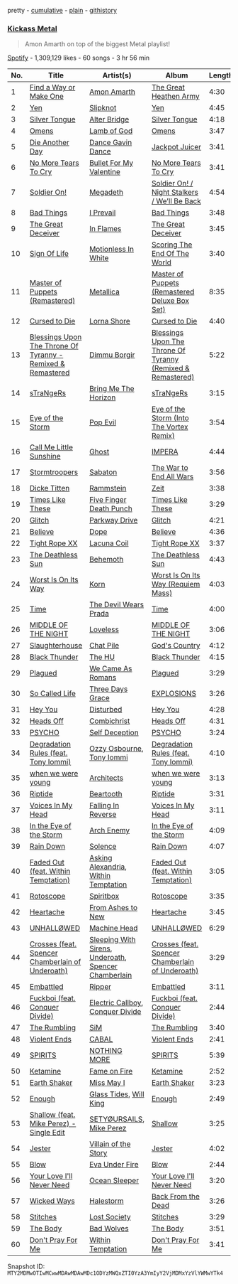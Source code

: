 pretty - [cumulative](/playlists/cumulative/37i9dQZF1DWTcqUzwhNmKv.md) - [plain](/playlists/plain/37i9dQZF1DWTcqUzwhNmKv) - [githistory](https://github.githistory.xyz/mackorone/spotify-playlist-archive/blob/main/playlists/plain/37i9dQZF1DWTcqUzwhNmKv)

### [Kickass Metal](https://open.spotify.com/playlist/37i9dQZF1DWTcqUzwhNmKv)

> Amon Amarth on top of the biggest Metal playlist!

[Spotify](https://open.spotify.com/user/spotify) - 1,309,129 likes - 60 songs - 3 hr 56 min

| No. | Title | Artist(s) | Album | Length |
|---|---|---|---|---|
| 1 | [Find a Way or Make One](https://open.spotify.com/track/4NtpLuz8QFPrCofWmeBYy8) | [Amon Amarth](https://open.spotify.com/artist/3pulcT2wt7FEG10lQlqDJL) | [The Great Heathen Army](https://open.spotify.com/album/49RfDv9BawZQq8hJq0V5wB) | 4:30 |
| 2 | [Yen](https://open.spotify.com/track/3jlGZP70KYqw0fjjDNoOe0) | [Slipknot](https://open.spotify.com/artist/05fG473iIaoy82BF1aGhL8) | [Yen](https://open.spotify.com/album/0FkAhmbHolBUJvWsGjzvTQ) | 4:45 |
| 3 | [Silver Tongue](https://open.spotify.com/track/7l3WTEY9owUL3kRgna75Bd) | [Alter Bridge](https://open.spotify.com/artist/4DWX7u8BV0vZIQSpJQQDWU) | [Silver Tongue](https://open.spotify.com/album/60gDJXh5wx8VyyvFkt7fbf) | 4:18 |
| 4 | [Omens](https://open.spotify.com/track/1sA4cTWNcQMwzrqYG0hCci) | [Lamb of God](https://open.spotify.com/artist/3JFsVIxOn7STeilPICkkB2) | [Omens](https://open.spotify.com/album/5RxhsziRI0iPIkywazWTXO) | 3:47 |
| 5 | [Die Another Day](https://open.spotify.com/track/7LBZfkcgTohIQQ1DqnSuPV) | [Dance Gavin Dance](https://open.spotify.com/artist/6guC9FqvlVboSKTI77NG2k) | [Jackpot Juicer](https://open.spotify.com/album/6c5mEBiGZdHm0lnzvlbXVW) | 3:41 |
| 6 | [No More Tears To Cry](https://open.spotify.com/track/11beGBTthT9XhdQXYFkajZ) | [Bullet For My Valentine](https://open.spotify.com/artist/7iWiAD5LLKyiox2grgfmUT) | [No More Tears To Cry](https://open.spotify.com/album/0aAcMNWv3LRwqpRa6rb7X0) | 3:41 |
| 7 | [Soldier On!](https://open.spotify.com/track/7spRyvnK00GrJ3f4iJrkvt) | [Megadeth](https://open.spotify.com/artist/1Yox196W7bzVNZI7RBaPnf) | [Soldier On! / Night Stalkers / We’ll Be Back](https://open.spotify.com/album/2qS54pyHeqvTvzdWAo91rv) | 4:54 |
| 8 | [Bad Things](https://open.spotify.com/track/4b3f0U8gOfJKyxB8cYdCiw) | [I Prevail](https://open.spotify.com/artist/3Uobr6LgQpBbk6k4QGAb3V) | [Bad Things](https://open.spotify.com/album/5ynUGkp1zf2gs4Q1ceUhsR) | 3:48 |
| 9 | [The Great Deceiver](https://open.spotify.com/track/1rnNJckSOjUlvoCw3gV5ob) | [In Flames](https://open.spotify.com/artist/57ylwQTnFnIhJh4nu4rxCs) | [The Great Deceiver](https://open.spotify.com/album/7z9CvBMKxahud7VulgomWT) | 3:45 |
| 10 | [Sign Of Life](https://open.spotify.com/track/73QoCfWJJWbRYmm5nCH5Y2) | [Motionless In White](https://open.spotify.com/artist/6MwPCCR936cYfM1dLsGVnl) | [Scoring The End Of The World](https://open.spotify.com/album/0DoVnWjNFYoUfq7qe36jxh) | 3:40 |
| 11 | [Master of Puppets \(Remastered\)](https://open.spotify.com/track/54bm2e3tk8cliUz3VSdCPZ) | [Metallica](https://open.spotify.com/artist/2ye2Wgw4gimLv2eAKyk1NB) | [Master of Puppets \(Remastered Deluxe Box Set\)](https://open.spotify.com/album/7CGhx630DIjdJqaBDVKc5j) | 8:35 |
| 12 | [Cursed to Die](https://open.spotify.com/track/3zE05ciZtFILFRYuSIfG2L) | [Lorna Shore](https://open.spotify.com/artist/6vXYoy8ouRVib302zxaxFF) | [Cursed to Die](https://open.spotify.com/album/2MsDBLEjE1yS1AUjHrNgB0) | 4:40 |
| 13 | [Blessings Upon The Throne Of Tyranny \- Remixed & Remastered](https://open.spotify.com/track/7dXyNjEojMH8lAkSEx1sLT) | [Dimmu Borgir](https://open.spotify.com/artist/6e8ISIsI7UQZPyEorefAhK) | [Blessings Upon The Throne Of Tyranny \(Remixed & Remastered\)](https://open.spotify.com/album/4MkgzARek4yNMbFfZuLVIb) | 5:22 |
| 14 | [sTraNgeRs](https://open.spotify.com/track/5fpq1wF8xa5tSSlcKHdmGQ) | [Bring Me The Horizon](https://open.spotify.com/artist/1Ffb6ejR6Fe5IamqA5oRUF) | [sTraNgeRs](https://open.spotify.com/album/55LIhZNcBHzrjNZ89I0IRc) | 3:15 |
| 15 | [Eye of the Storm](https://open.spotify.com/track/6QtGvxBKckuEtXKBbqC3JX) | [Pop Evil](https://open.spotify.com/artist/1pRaG81GsVtaTBuVSpldt2) | [Eye of the Storm \(Into The Vortex Remix\)](https://open.spotify.com/album/2iM1tpyAgGWg9h7eANqNz9) | 3:54 |
| 16 | [Call Me Little Sunshine](https://open.spotify.com/track/4xAmbn7xiy6wGOs4oaxv70) | [Ghost](https://open.spotify.com/artist/1Qp56T7n950O3EGMsSl81D) | [IMPERA](https://open.spotify.com/album/3fn4HfVz5dhmE0PG24rh6h) | 4:44 |
| 17 | [Stormtroopers](https://open.spotify.com/track/7cUHFTxJhxtZ5tpY34SMRw) | [Sabaton](https://open.spotify.com/artist/3o2dn2O0FCVsWDFSh8qxgG) | [The War to End All Wars](https://open.spotify.com/album/3kB4VjXKKCY7l5xeH113Da) | 3:56 |
| 18 | [Dicke Titten](https://open.spotify.com/track/5KTBaWu8IOczQ0sPWzZ7MY) | [Rammstein](https://open.spotify.com/artist/6wWVKhxIU2cEi0K81v7HvP) | [Zeit](https://open.spotify.com/album/75OE7M0wduJyffbffehHuR) | 3:38 |
| 19 | [Times Like These](https://open.spotify.com/track/74EiM8EFm5saFo7Tgrdg3r) | [Five Finger Death Punch](https://open.spotify.com/artist/5t28BP42x2axFnqOOMg3CM) | [Times Like These](https://open.spotify.com/album/6Z5yJdtzpyuZoZ6Pv9batS) | 3:29 |
| 20 | [Glitch](https://open.spotify.com/track/35i03ZqMFb5Q3O9TAQ7XLB) | [Parkway Drive](https://open.spotify.com/artist/159qqlGwzE04xyqpfAwRLo) | [Glitch](https://open.spotify.com/album/6nUaOQGLU8xIAI5MQqHvup) | 4:21 |
| 21 | [Believe](https://open.spotify.com/track/5uLekx5vq0kEw9NR8k33f6) | [Dope](https://open.spotify.com/artist/7fWgqc4HJi3pcHhK8hKg2p) | [Believe](https://open.spotify.com/album/0zDSGyLShEvz9xjD7OhlK9) | 4:36 |
| 22 | [Tight Rope XX](https://open.spotify.com/track/2ONKSAWBw6R4lwgzcpx8l7) | [Lacuna Coil](https://open.spotify.com/artist/4OAddazJM576euUnFSvXSL) | [Tight Rope XX](https://open.spotify.com/album/7l8G0xgVOBgfYTYDrqmL4D) | 3:37 |
| 23 | [The Deathless Sun](https://open.spotify.com/track/6b0HdwX9k0RtOUHRvWYl4J) | [Behemoth](https://open.spotify.com/artist/1MK0sGeyTNkbefYGj673e9) | [The Deathless Sun](https://open.spotify.com/album/1gMfx6El7vzamoJJi6J7u3) | 4:43 |
| 24 | [Worst Is On Its Way](https://open.spotify.com/track/1XYckecySdxfsF2ibuqtPR) | [Korn](https://open.spotify.com/artist/3RNrq3jvMZxD9ZyoOZbQOD) | [Worst Is On Its Way \(Requiem Mass\)](https://open.spotify.com/album/3GTV3qGtYTQSfGfvjczByg) | 4:03 |
| 25 | [Time](https://open.spotify.com/track/2KypRk2hIQxO8Z8EkQfhsB) | [The Devil Wears Prada](https://open.spotify.com/artist/0NbQe5CNgh4YApOCDuHSjb) | [Time](https://open.spotify.com/album/5vco6HFksVqQJxg2agPJIM) | 4:00 |
| 26 | [MIDDLE OF THE NIGHT](https://open.spotify.com/track/1Gwu3d6lZjL99kw4dcFCsq) | [Loveless](https://open.spotify.com/artist/1MP7xlABJ13LtmHfG77SCJ) | [MIDDLE OF THE NIGHT](https://open.spotify.com/album/0BIVeIl2HY2fElVxUCD9RV) | 3:06 |
| 27 | [Slaughterhouse](https://open.spotify.com/track/66AylJWCrknRTguI3L6Cbq) | [Chat Pile](https://open.spotify.com/artist/4yRSUmhuSJ3KcIMljdh4fH) | [God's Country](https://open.spotify.com/album/38hr6lK2Up3QabqUEUEhKx) | 4:12 |
| 28 | [Black Thunder](https://open.spotify.com/track/3cX0XeN0p3QKxtLu0MxNNy) | [The HU](https://open.spotify.com/artist/0b2B3PwcYzQAhuJacmcYgc) | [Black Thunder](https://open.spotify.com/album/4b9ASxLZiYaJXC4XsFgeDv) | 4:15 |
| 29 | [Plagued](https://open.spotify.com/track/7vEfK1zL7FF5SVy4s1sYUC) | [We Came As Romans](https://open.spotify.com/artist/6qO6LhD6FuXK5e2PtfAIMz) | [Plagued](https://open.spotify.com/album/0WgDndMMinCJLLMQ2MMoxP) | 3:29 |
| 30 | [So Called Life](https://open.spotify.com/track/1QTQ3VNzabl4yF5GJE6hhK) | [Three Days Grace](https://open.spotify.com/artist/2xiIXseIJcq3nG7C8fHeBj) | [EXPLOSIONS](https://open.spotify.com/album/4drZZN0HTkJzcdlPmmQyqG) | 3:26 |
| 31 | [Hey You](https://open.spotify.com/track/4WUSVvoafrgVgsF9D2urJ0) | [Disturbed](https://open.spotify.com/artist/3TOqt5oJwL9BE2NG9MEwDa) | [Hey You](https://open.spotify.com/album/0P5THTr6VX4rtxd8riRVOM) | 4:28 |
| 32 | [Heads Off](https://open.spotify.com/track/1eBYArl3XK56nWoARa5KYy) | [Combichrist](https://open.spotify.com/artist/5556RAgwP70PnXbaUTGNbR) | [Heads Off](https://open.spotify.com/album/3okB1Cp9n0bKsUcjXWu3gu) | 4:31 |
| 33 | [PSYCHO](https://open.spotify.com/track/4hML3fFHY3xtJdGqlmNgw0) | [Self Deception](https://open.spotify.com/artist/0FHW0Lp33r3fvIG0HL4mW0) | [PSYCHO](https://open.spotify.com/album/0UK8WwRL2oYVG4wakmjk6p) | 3:24 |
| 34 | [Degradation Rules \(feat\. Tony Iommi\)](https://open.spotify.com/track/0f8Pt4d2M5MVdrg5PWRAQW) | [Ozzy Osbourne](https://open.spotify.com/artist/6ZLTlhejhndI4Rh53vYhrY), [Tony Iommi](https://open.spotify.com/artist/7iA7uWUkWLpapsaaqmzRQV) | [Degradation Rules \(feat\. Tony Iommi\)](https://open.spotify.com/album/7KlSuUcCKAJlrzWESm9jjq) | 4:10 |
| 35 | [when we were young](https://open.spotify.com/track/5wTfzzRW8ddRdgW2kASbox) | [Architects](https://open.spotify.com/artist/3ZztVuWxHzNpl0THurTFCv) | [when we were young](https://open.spotify.com/album/2ZGOqvkbQFLEayRqXxGjc9) | 3:13 |
| 36 | [Riptide](https://open.spotify.com/track/6FqBQIRLJMluO10YtDbETv) | [Beartooth](https://open.spotify.com/artist/6vwjIs0tbIiseJMR3pqwiL) | [Riptide](https://open.spotify.com/album/5pq4qSf7QPmEu7F1IhhVmn) | 3:31 |
| 37 | [Voices In My Head](https://open.spotify.com/track/5XUuldRjPXcP5QxyEN4IXT) | [Falling In Reverse](https://open.spotify.com/artist/2CmaKO2zEGJ1NWpS1yfVGz) | [Voices In My Head](https://open.spotify.com/album/7r9WVGq5YRQ4eeYUYzmk8b) | 3:11 |
| 38 | [In the Eye of the Storm](https://open.spotify.com/track/7iBVUp42yQBW5y8nDXrXG1) | [Arch Enemy](https://open.spotify.com/artist/0DCw6lHkzh9t7f8Hb4Z0Sx) | [In the Eye of the Storm](https://open.spotify.com/album/2tH0JMPopirEbcf3pbGwA0) | 4:09 |
| 39 | [Rain Down](https://open.spotify.com/track/0WcS5eAg9byayXJFZ75eEi) | [Solence](https://open.spotify.com/artist/4fnono0JCZFAeeaecrI7kg) | [Rain Down](https://open.spotify.com/album/2qcmpfLRQq8qi4WCJOI1oc) | 4:07 |
| 40 | [Faded Out \(feat\. Within Temptation\)](https://open.spotify.com/track/5l4DU5tgUtLqFSxir6y0dp) | [Asking Alexandria](https://open.spotify.com/artist/1caBfBEapzw8z2Qz9q0OaQ), [Within Temptation](https://open.spotify.com/artist/3hE8S8ohRErocpkY7uJW4a) | [Faded Out \(feat\. Within Temptation\)](https://open.spotify.com/album/0i4ilwdkroLzNxb3SD0SjW) | 3:05 |
| 41 | [Rotoscope](https://open.spotify.com/track/3TV6XEPjXQhbSneiEXRNEr) | [Spiritbox](https://open.spotify.com/artist/4MzJMcHQBl9SIYSjwWn8QW) | [Rotoscope](https://open.spotify.com/album/0twOWaleSiQaUUSTFegpds) | 3:35 |
| 42 | [Heartache](https://open.spotify.com/track/2TBDweMyj3Wen6bu9gYwrn) | [From Ashes to New](https://open.spotify.com/artist/4HrkLxQHZ5mgCtIVpiH5QX) | [Heartache](https://open.spotify.com/album/1202mNUlTJufiL8oVbS7nO) | 3:45 |
| 43 | [UNHALLØWED](https://open.spotify.com/track/7F50EgojtGvz0imM1Koix8) | [Machine Head](https://open.spotify.com/artist/0lVlNsuGaOr9vMHCZIAKMt) | [UNHALLØWED](https://open.spotify.com/album/59wKmvq4pGRszs2tKjDY7e) | 6:29 |
| 44 | [Crosses \(feat\. Spencer Chamberlain of Underoath\)](https://open.spotify.com/track/35S0Oh0JrXAhGzrLHzUvw8) | [Sleeping With Sirens](https://open.spotify.com/artist/3N8Hy6xQnQv1F1XCiyGQqA), [Underoath](https://open.spotify.com/artist/3GzWhE2xadJiW8MqRKIVSK), [Spencer Chamberlain](https://open.spotify.com/artist/2cbaTTGFK4bWdglvhLQRFi) | [Crosses \(feat\. Spencer Chamberlain of Underoath\)](https://open.spotify.com/album/0b2vVXjAlHWSyLfnQAUmtv) | 3:29 |
| 45 | [Embattled](https://open.spotify.com/track/5jCW9BOUz7BLeYAzRGvVbc) | [Ripper](https://open.spotify.com/artist/2qD61usRMV5pB6jAbSSXxi) | [Embattled](https://open.spotify.com/album/1R8SKK7esV5NenpImiTzdg) | 3:11 |
| 46 | [Fuckboi \(feat\. Conquer Divide\)](https://open.spotify.com/track/5TcdxibMGG4QVSW4H2ELpO) | [Electric Callboy](https://open.spotify.com/artist/1WNoKxsp715jez1Td4vthc), [Conquer Divide](https://open.spotify.com/artist/4ZznAOb4aE3va5Jz1iDpjc) | [Fuckboi \(feat\. Conquer Divide\)](https://open.spotify.com/album/1pVy6lUUdpYfD2b88KYf6l) | 2:44 |
| 47 | [The Rumbling](https://open.spotify.com/track/6k0X05danQOXSBTVek5DU1) | [SiM](https://open.spotify.com/artist/2BM933ADIluGGrPBOhPgIt) | [The Rumbling](https://open.spotify.com/album/0YK5JsSCN2Z8g1ejHuBqeg) | 3:40 |
| 48 | [Violent Ends](https://open.spotify.com/track/2ijRR930GKlMPmMyPrAIpA) | [CABAL](https://open.spotify.com/artist/2bfK6ltXa60B2egnErJvlO) | [Violent Ends](https://open.spotify.com/album/0WH5ko6MEgIwIheIxo28Eg) | 2:41 |
| 49 | [SPIRITS](https://open.spotify.com/track/3ssc9tjQwV4gk40pkktbOD) | [NOTHING MORE](https://open.spotify.com/artist/39VNwvlQTqE9SvgPjjnMpc) | [SPIRITS](https://open.spotify.com/album/2rE2XeImSA5qCuS4faICNV) | 5:39 |
| 50 | [Ketamine](https://open.spotify.com/track/37vKzukXbXcJiA3TMmGptj) | [Fame on Fire](https://open.spotify.com/artist/10Z7WzKMeIdNBKexi1YarP) | [Ketamine](https://open.spotify.com/album/7IJVzIr5F8Vq0Qe50PGwke) | 2:52 |
| 51 | [Earth Shaker](https://open.spotify.com/track/3EytQKQcbsuZrXTrpFcL4P) | [Miss May I](https://open.spotify.com/artist/2OTuoIi28WybVbVcykc237) | [Earth Shaker](https://open.spotify.com/album/1pNsCcIhnP2wBeLmBWgB72) | 3:23 |
| 52 | [Enough](https://open.spotify.com/track/46PbPFnjEgaUQtxiYh334k) | [Glass Tides](https://open.spotify.com/artist/3ss8CCHIds5hKnQ9un3dU0), [Will King](https://open.spotify.com/artist/4k3IKj51sqFK9nKz7qPdbM) | [Enough](https://open.spotify.com/album/6bqhEARnShL0e5LenCwvzk) | 2:49 |
| 53 | [Shallow \(feat\. Mike Perez\) \- Single Edit](https://open.spotify.com/track/1yH6xfN3nET67Ryux09k5s) | [SETYØURSAILS](https://open.spotify.com/artist/01AynfThIqLCNevTuPSoYk), [Mike Perez](https://open.spotify.com/artist/5PCYLbDOlfd0EyAWOp7umQ) | [Shallow](https://open.spotify.com/album/61WbhTzQSPw5CruJreLXQQ) | 3:25 |
| 54 | [Jester](https://open.spotify.com/track/2hLzDI8XizgkPsMzs2ULTt) | [Villain of the Story](https://open.spotify.com/artist/28XopU8Uw6D6Wl7rIgCVNE) | [Jester](https://open.spotify.com/album/2ocH2F2vvI62odBkqvnSdR) | 4:02 |
| 55 | [Blow](https://open.spotify.com/track/5YtuCpItTVgET1biEqJsqE) | [Eva Under Fire](https://open.spotify.com/artist/4CqPd0j1VupcPYQRTMBn1c) | [Blow](https://open.spotify.com/album/0hv4ptwIKaqtDrLBXV2qMr) | 2:44 |
| 56 | [Your Love I'll Never Need](https://open.spotify.com/track/228ijND7JwCIpNt8sYlHYW) | [Ocean Sleeper](https://open.spotify.com/artist/04LbaB3D3XOMbfPnWmObAi) | [Your Love I'll Never Need](https://open.spotify.com/album/17yymNfb1oyI5bBn0BvXv2) | 3:20 |
| 57 | [Wicked Ways](https://open.spotify.com/track/7dIObUjmQfXbs56UsaBIHT) | [Halestorm](https://open.spotify.com/artist/6om12Ev5ppgoMy3OYSoech) | [Back From the Dead](https://open.spotify.com/album/27Bw4tTQWjEv3jpp6ynGfu) | 3:26 |
| 58 | [Stitches](https://open.spotify.com/track/3l3SHjft9MKZt4Yq3CktJo) | [Lost Society](https://open.spotify.com/artist/5Vy1NbrZXTMTAGFa4Im6hN) | [Stitches](https://open.spotify.com/album/0wofJfBcNtk7PG9sveFeoa) | 3:29 |
| 59 | [The Body](https://open.spotify.com/track/0YbvjDVsEYEASJI8gS9UJ3) | [Bad Wolves](https://open.spotify.com/artist/0eI3X5rAzHRZVe5FPk4MN1) | [The Body](https://open.spotify.com/album/0EvhA9EF2gjiTAdQyubBfP) | 3:51 |
| 60 | [Don't Pray For Me](https://open.spotify.com/track/5HmNls885b2Egmu60z4fo3) | [Within Temptation](https://open.spotify.com/artist/3hE8S8ohRErocpkY7uJW4a) | [Don't Pray For Me](https://open.spotify.com/album/4xVMkU8AP5ihwCv0ra9uaf) | 3:41 |

Snapshot ID: `MTY2MDMwOTIwMCwwMDAwMDAwMDc1ODYzMWQxZTI0YzA3YmIyY2VjMDMxYzVlYWMwYTk4`
